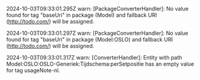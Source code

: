2024-10-03T09:33:01.295Z warn: [PackageConverterHandler]: No value found for tag "baseUri" in package (Model) and fallback URI (http://todo.com/) will be assigned.

2024-10-03T09:33:01.297Z warn: [PackageConverterHandler]: No value found for tag "baseUri" in package (Model:OSLO) and fallback URI (http://todo.com/) will be assigned.

2024-10-03T09:33:01.317Z warn: [ConverterHandler]: Entity with path Model:OSLO:OSLO-Generiek:Tijdschema:perSetpositie has an empty value for tag usageNote-nl.

